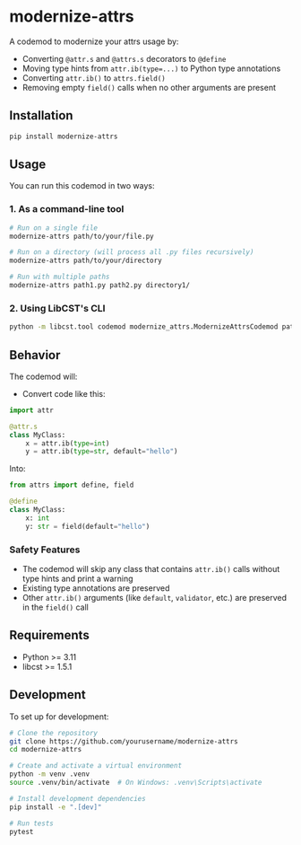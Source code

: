 # modernize-attrs

A codemod to modernize your attrs usage by:
- Converting `@attr.s` and `@attrs.s` decorators to `@define`
- Moving type hints from `attr.ib(type=...)` to Python type annotations
- Converting `attr.ib()` to `attrs.field()`
- Removing empty `field()` calls when no other arguments are present

## Installation

```bash
pip install modernize-attrs
```

## Usage

You can run this codemod in two ways:

### 1. As a command-line tool

```bash
# Run on a single file
modernize-attrs path/to/your/file.py

# Run on a directory (will process all .py files recursively)
modernize-attrs path/to/your/directory

# Run with multiple paths
modernize-attrs path1.py path2.py directory1/
```

### 2. Using LibCST's CLI

```bash
python -m libcst.tool codemod modernize_attrs.ModernizeAttrsCodemod path/to/your/code
```

## Behavior

The codemod will:
- Convert code like this:
```python
import attr

@attr.s
class MyClass:
    x = attr.ib(type=int)
    y = attr.ib(type=str, default="hello")
```

Into:
```python
from attrs import define, field

@define
class MyClass:
    x: int
    y: str = field(default="hello")
```

### Safety Features

- The codemod will skip any class that contains `attr.ib()` calls without type hints and print a warning
- Existing type annotations are preserved
- Other `attr.ib()` arguments (like `default`, `validator`, etc.) are preserved in the `field()` call

## Requirements

- Python >= 3.11
- libcst >= 1.5.1

## Development

To set up for development:

```bash
# Clone the repository
git clone https://github.com/yourusername/modernize-attrs
cd modernize-attrs

# Create and activate a virtual environment
python -m venv .venv
source .venv/bin/activate  # On Windows: .venv\Scripts\activate

# Install development dependencies
pip install -e ".[dev]"

# Run tests
pytest
```
